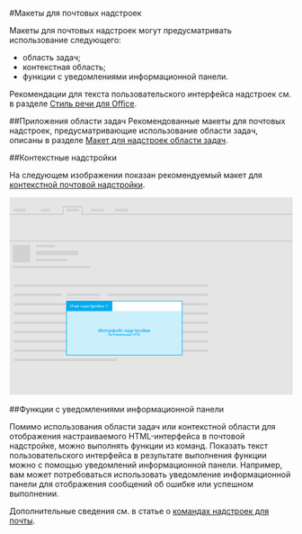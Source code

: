 #<a name="layouts-for-mail-add-ins"></a>Макеты для почтовых надстроек

Макеты для почтовых надстроек могут предусматривать использование следующего:

- область задач;
- контекстная область;
- функции с уведомлениями информационной панели.

Рекомендации для текста пользовательского интерфейса надстроек см. в разделе [Стиль речи для Office](https://msdn.microsoft.com/ru-ru/library/office/mt484351.aspx).

##<a name="task-pane"></a>Приложения области задач
 Рекомендованные макеты для почтовых надстроек, предусматривающие использование области задач, описаны в разделе [Макет для надстроек области задач](layout-for-task-pane-add-ins.md).


##<a name="contextual-add-ins"></a>Контекстные надстройки

На следующем изображении показан рекомендуемый макет для [контекстной почтовой надстройки](https://msdn.microsoft.com/ru-ru/library/office/dn893542.aspx).

![Макет для контекстной почтовой надстройки](../../images/mail-add-in-contextual-card.png)

##<a name="functions-with-infobar-notifications"></a>Функции с уведомлениями информационной панели

Помимо использования области задач или контекстной области для отображения настраиваемого HTML-интерфейса в почтовой надстройке, можно выполнять функции из команд. Показать текст пользовательского интерфейса в результате выполнения функции можно с помощью уведомлений информационной панели. Например, вам может потребоваться использовать уведомление информационной панели для отображения сообщений об ошибке или успешном выполнении. 

Дополнительные сведения см. в статье о [командах надстроек для почты](https://msdn.microsoft.com/ru-ru/library/office/mt267546.aspx). 



